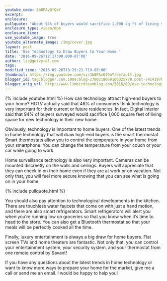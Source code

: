 ```yaml
---
youtube_code: 3b8PAvQfQoY
excerpt:
enclosure:
pullquote: "About 94% of buyers would sacrifice 1,000 sq ft of living space for new technology."
enclosure_type: video/mp4
enclosure_time:
use_youtube_image: true
youtube_alternate_image: /img/cover.jpg
layout: post
title: 'Use Technology to Draw Buyers to Your Home '
date: '2016-09-26T12:17:00.000-07:00'
author: liz@getvyral.com
tags:
modified_time: '2016-09-26T13:19:21.719-07:00'
thumbnail: https://img.youtube.com/vi/3b8PAvQfQoY/default.jpg
blogger_id: tag:blogger.com,1999:blog-2700218669106025778.post-7414197083350064914
blogger_orig_url: http://www.limbirdteamblog.com/2016/09/use-technology-to-draw-buyers-to-your.html
---
```

{% include youtube.html %}
How can technology attract high-end buyers to your home? HGTV actually said that 46% of consumers think technology is very important for their current or future residencies. In fact, Digital Interior said that 94% of buyers surveyed would sacrifice 1,000 square feet of living space for new technology in their new home.

Obviously, technology is important to home buyers. One of the latest trends in home technology that will draw high-end buyers is the smart thermostat. Smart thermostats allow you to control the temperature in your home from your smartphone. You can change the temperature from your couch or your car while going to work.

Home surveillance technology is also very important. Cameras can be mounted discreetly on the walls and ceilings. Buyers will appreciate that they can check in on their home even if they are at work or on vacation. Not only that, you will feel more secure knowing that you can see what is going on in your home.

{% include pullquote.html %}

 You should also pay attention to technological developments in the kitchen. There are touchless water faucets that come on with just a hand motion, and there are also smart refrigerators. Smart refrigerators will alert you when you’re running low on groceries so that you know when it’s time to head to the store. You can also get a Bluetooth thermostat so that your meals will be perfectly cooked all the time.

Finally, luxury entertainment is always a big draw for home buyers. Flat screen TVs and home theaters are fantastic. Not only that, you can control your entertainment system, your security system, and your thermostat from one remote control by Savant!

If you have any questions about the latest trends in home technology or want to know more ways to prepare your home for the market, give me a call or send me an email. I would be happy to help you!
